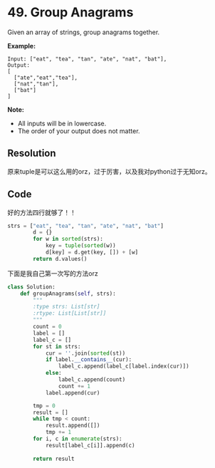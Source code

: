 # 49. Group Anagrams

Given an array of strings, group anagrams together.

**Example:**

```
Input: ["eat", "tea", "tan", "ate", "nat", "bat"],
Output:
[
  ["ate","eat","tea"],
  ["nat","tan"],
  ["bat"]
]
```

**Note:**

- All inputs will be in lowercase.
- The order of your output does not matter.

## Resolution

原来tuple是可以这么用的orz，过于厉害，以及我对python过于无知orz。



## Code

好的方法四行就够了！！

```python
strs = ["eat", "tea", "tan", "ate", "nat", "bat"]
        d = {}
        for w in sorted(strs):
            key = tuple(sorted(w))
            d[key] = d.get(key, []) + [w]
        return d.values()
```



下面是我自己第一次写的方法orz

```python
class Solution:
    def groupAnagrams(self, strs):
        """
        :type strs: List[str]
        :rtype: List[List[str]]
        """
        count = 0
        label = []
        label_c = []
        for st in strs:
            cur = ''.join(sorted(st))
            if label.__contains__(cur):
                label_c.append(label_c[label.index(cur)])
            else:
                label_c.append(count)
                count += 1
            label.append(cur)

        tmp = 0
        result = []
        while tmp < count:
            result.append([])
            tmp += 1
        for i, c in enumerate(strs):
            result[label_c[i]].append(c)
            
        return result
```


